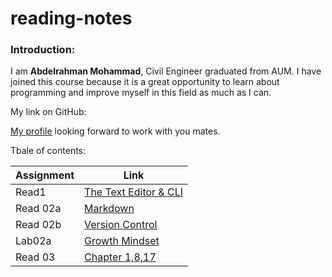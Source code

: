 # reading-notes

### Introduction:

I am **Abdelrahman Mohammad**, Civil Engineer graduated from AUM. I have joined this course because it is a great opportunity to learn about programming and improve myself in this field as much as I can. 

My link on GitHub:

[My profile](https://github.com/Daour211) looking forward to work with you mates. 

Tbale of contents: 

|   Assignment     | Link                              |
|------------------|-----------------------------------|
|Read1             | [The Text Editor & CLI](read1.md) |
|Read 02a          | [Markdown](read02a.md)            |
|Read 02b          | [Version Control](read02b.md)     |
|Lab02a            | [Growth Mindset](lab02a)          | 
|Read 03          | [Chapter 1,8,17](read03.md)            |